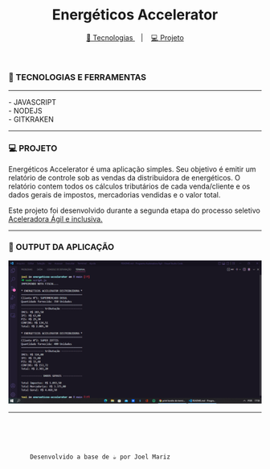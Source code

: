 <h1 align="center">Energéticos Accelerator</h1>

<p align="center">
<a href="#tecnologias">
<g-emoji class="g-emoji" alias="rocket" fallback-src="https://github.githubassets.com/images/icons/emoji/unicode/1f680.png">🚀</g-emoji>
Tecnologias
</a>
&nbsp;&nbsp;&nbsp;|&nbsp;&nbsp;&nbsp;
<a href="#projeto">
<g-emoji class="g-emoji" alias="computer" fallback-src="https://github.githubassets.com/images/icons/emoji/unicode/1f4bb.png">💻</g-emoji>
Projeto
</a>
</p> <br>

### 🚀 TECNOLOGIAS E FERRAMENTAS

<hr>
- JAVASCRIPT<br>
- NODEJS<br>
- GITKRAKEN
<hr>

### 💻 PROJETO

Energéticos Accelerator é uma aplicação simples. Seu objetivo é emitir um relatório de controle sob as vendas da distribuidora de energéticos. O relatório contem todos os cálculos tributários de cada venda/cliente e os dados gerais de impostos, mercadorias vendidas e o valor total.

Este projeto foi desenvolvido durante a segunda etapa do processo seletivo <a href="https://www.thoughtworks.com/pt-br/about-us/diversity-and-inclusion/aceleradora">Aceleradora Ágil e inclusiva.</a><hr>

### 🔖 OUTPUT DA APLICAÇÃO

<img src="https://github.com/Joel-Mariz/energeticos-accelerator/blob/main/output_projeto/output.PNG" alt="imagem de saida no terminal integrado do VScode">

<hr><br>
<br><br>

          Desenvolvido a base de ☕ por Joel Mariz
